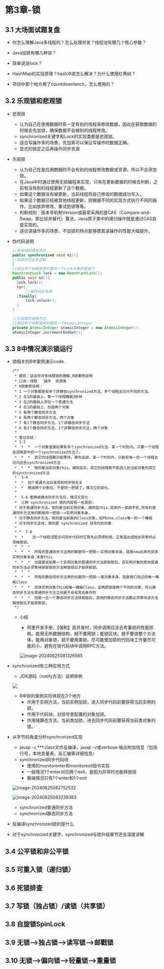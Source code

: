 # 第3章-锁



## 3.1 大场面试题复盘

* 你怎么理解Java多线程的？怎么处理并发？线程池有哪几个核心参数？

* Java加锁有哪几种锁？
* 简单说说lock？
* HashMap的实现原理？hash冲突怎么解决？为什么使用红黑树？
* 项目中那个地方用了countdownlanch，怎么使用的？

## 3.2 乐观锁和悲观锁

* 悲观锁

  * 认为自己在使用数据时有一定有别的线程来修改数据，因此在获取数据的时候会先加锁，确保数据不会被别的线程修改。
  * synchronized关键字和Lock的实现类都是悲观锁。
  * 适合写操作多的场景，先加索可以保证写操作时数据正确。
  * 显式的锁定之后再操作同步资源

* 乐观锁

  * 认为自己在是应用数据时不会有别的线程修改数据或资源，所以不会添加锁。
  * 在Java中时通过使用无锁编程来实现，只有在更新数据的时候去判断，之前有没有别的线程更新了这个数据。
  * 如果这个数据没有被更新，当前线程将自己修改的数据成功写入。
  * 如果这个数据已经被其他线程更新，则根据不同的实现方式执行不同的操作，比如放弃修改、重试抢锁等等。
  * 判断规则：版本号机制Version或最常采用的是CAS（Compare-and-Swap，即比较并替代）算法，Java原子类中的递归操作就是通过CAS自旋实现的。
  * 适合读操作多的场景，不加锁的特点能够使其读操作的性能大幅提升。

* 伪代码说明

  ```java
  //悲观锁的调用方式
  public synchronized void m1(){
  //加锁后的业务逻辑
  }
  //保证多个线程使用的是同一个Lock对象的前提下
  ReentrantLock lock = new ReentrantLock();
  public void m2(){
  	lock.lock();
  	tyr{
  		//操作同步资源
  	}finally{
  		lock.unlock();
  	}
  }
  
  //乐观锁的调用方式
  //保证多个线程使用的是同一个AtomicInteger
  private AtomicInteger atomicInteger = new AtomicInteger();
  atomicInteger.incrementAndGet();
  ```

## 3.3 8中情况演示锁运行

* 锁相关的8中案例演示code

  ```
  /**
   * 题目：谈谈你对多线程锁的理解,8锁案例说明
   * 口诀：线程   操作  资源类
   * 8锁案例说明：
   * 1 一个对象都是有多个非静态synchronized方法，多个线程去访问不同的方法。
   * 2 在1的基础上，第一个线程睡眠3秒钟
   * 3 在2的基础上添加一个普通方法
   * 4 在1的基础上，创造两个对象
   * 5 有两个静态同步方法
   * 6 有两个静态同步方法，两个对象
   * 7 有1个静态同步方法，1个非静态同步方法
   * 8 有1个静态同步方法，1个非静态同步方法，两个对象
   *
   * 笔记总结：
   * 1-2
   *  *  *  一个对象里面如果有多个synchronized方法，某一个时刻内，只要一个线程去调用其中的一个synchronized方法了，
   *  *  *  其它的线程都只能等待，换句话说，某一个时刻内，只能有唯一的一个线程去访问这些synchronized方法
   *  *  *  锁的是当前对象this，被锁定后，其它的线程都不能进入到当前对象的其它的synchronized方法
   *  3-4
   *  *  加个普通方法后发现和同步锁无关
   *  *  换成两个对象后，不是同一把锁了，情况立刻变化。
   *
   *  5-6 都换成静态同步方法后，情况又变化
   *  三种 synchronized 锁的内容有一些差别:
   * 对于普通同步方法，锁的是当前实例对象，通常指this,具体的一部部手机,所有的普通同步方法用的都是同一把锁——>实例对象本身，
   * 对于静态同步方法，锁的是当前类的Class对象，如Phone.class唯一的一个模板
   * 对于同步方法块，锁的是 synchronized 括号内的对象
   *
   * *  7-8
   *  *    当一个线程试图访问同步代码时它首先必须得到锁，正常退出或抛出异常时必须释放锁。
   *  *  *
   *  *  *  所有的普通同步方法用的都是同一把锁——实例对象本身，就是new出来的具体实例对象本身,本类this
   *  *  *  也就是说如果一个实例对象的普通同步方法获取锁后，该实例对象的其他普通同步方法必须等待获取锁的方法释放锁后才能获取锁。
   *  *  *
   *  *  *  所有的静态同步方法用的也是同一把锁——类对象本身，就是我们说过的唯一模板Class
   *  *  *  具体实例对象this和唯一模板Class，这两把锁是两个不同的对象，所以静态同步方法与普通同步方法之间是不会有竞态条件的
   *  *  *  但是一旦一个静态同步方法获取锁后，其他的静态同步方法都必须等待该方法释放锁后才能获取锁。
   */
  ```

  * 小结

    * 阿里开发手册，【强制】高并发时，同步调用应该去考量锁的性能损耗。能用无所数据结构，就不要用锁；能锁区块，就不要锁整个方法体，能用对象锁，就不要用类锁。尽可能使加锁的代码块工作量尽可能的小，避免在锁代码块中调用RPC方法。

    ![image-20240625081326565](D:\IdeaProjects\learn\juc\image\image-20240625081326565.png)

* synchronized有三种应用方式

  * JDK源码（notify方法）说明举例

  ![](D:\IdeaProjects\learn\juc\image\image-20240625083038335.png)

  * 8中锁的案例实际体现在3个地方
    * 作用于实例方法，当前实例加锁，进入同步代码前要获得当前实例的锁。
    * 作用于代码块，对括号里配置的对象加锁。
    * 作用域静态方法，当前类加锁，进去同步代码前要获得当前类对象的锁。

* 从字节码角度分析synchronized实现

  * javap -c ***.class文件反编译，javap -v或verbose 输出附加信息（包括行号，本地变量表，反汇编等详细信息）
  * synchronized同步代码块
    * 使用的monitorenter和monitorexit指令实现
    * 一般情况1个enter对应两个exit，是因为异常时也能释放锁
    * 极端情况只有1个enter和1个exit

  ![image-20240625082752532](D:\IdeaProjects\learn\juc\image\image-20240625082752532.png)

  ![image-20240625083239383](D:\IdeaProjects\learn\juc\image\image-20240625083239383.png)

  * synchronized普通同步方法
  * synchronized静态同步方法

* 反编译synchronized锁的是什么

* 对于synchronized关键字，synchronized与锁升级章节还会深度讲解

## 3.4 公平锁和非公平锁

## 3.5 可重入锁（递归锁）

## 3.6 死锁排查

## 3.7 写锁（独占锁）/读锁（共享锁）

## 3.8 自旋锁SpinLock

## 3.9 无锁-->独占锁-->读写锁-->邮戳锁

## 3.10 无锁-->偏向锁-->轻量锁-->重量锁


